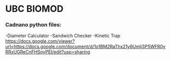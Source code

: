 # UBC BIOMOD
### Cadnano python files:
-Diameter Calculator
-Sandwich Checker
-Kinetic Trap
https://docs.google.com/viewer?url=https://docs.google.com/document/d/1o1BM2RaThx21y6Umlj3P5WFR0yRRxUGReCnFHSoyPEI/edit?usp=sharing
